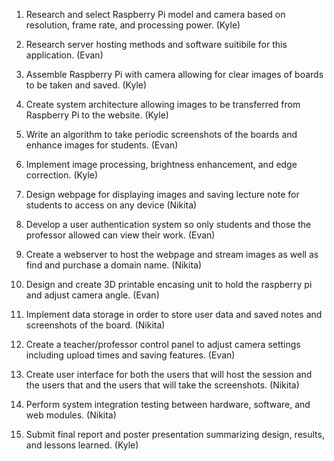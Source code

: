 1. Research and select Raspberry Pi model and camera based on resolution, frame rate, and processing power. (Kyle)

2. Research server hosting methods and software suitibile for this application. (Evan)

3. Assemble Raspberry Pi with camera allowing for clear images of boards to be taken and saved. (Kyle)

4. Create system architecture allowing images to be transferred from Raspberry Pi to the website. (Kyle)

5. Write an algorithm to take periodic screenshots of the boards and enhance images for students. (Evan)

6. Implement image processing, brightness enhancement, and edge correction. (Kyle)

7. Design webpage for displaying images and saving lecture note for students to access on any device (Nikita)

8. Develop a user authentication system so only students and those the professor allowed can view their work.  (Evan)

9. Create a webserver to host the webpage and stream images as well as find and purchase a domain name. (Nikita)

10. Design and create 3D printable encasing unit to hold the raspberry pi and adjust camera angle. (Evan)

11. Implement data storage in order to store user data and saved notes and screenshots of the board. (Nikita)

12. Create a teacher/professor control panel to adjust camera settings including upload times and saving features. (Evan)

13. Create user interface for both the users that will host the session and the users that and the users that will take the screenshots. (Nikita)

14. Perform system integration testing between hardware, software, and web modules. (Nikita)

15. Submit final report and poster presentation summarizing design, results, and lessons learned. (Kyle) 
